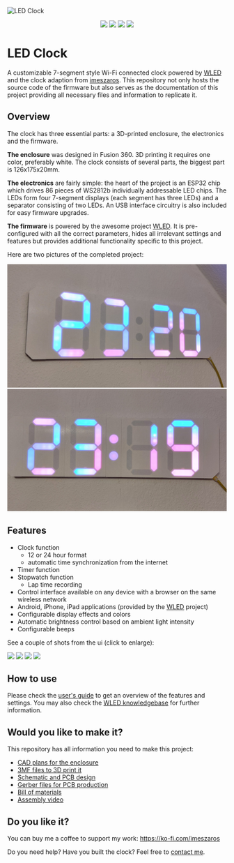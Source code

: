 ![LED Clock](/ledclock/images/ledclock-logo-github.svg)
<p align="center">
  <a href="https://github.com/l0calgost/ledclock/releases"><img src="https://img.shields.io/github/release/l0calgost/ledclock.svg?style=flat-square"></a>
  <a href="https://raw.githubusercontent.com/l0calgost/ledclock/master/LICENSE"><img src="https://img.shields.io/github/license/l0calgost/ledclock?color=blue&style=flat-square"></a>
  <a href="https://github.com/Aircoookie/WLED-App"><img src="https://img.shields.io/badge/app-wled-blue.svg?style=flat-square"></a>
  <a href="https://l0calgost.github.io/ledclock/"><img src="https://img.shields.io/badge/install-esp%20web%20tools-green"></a>
</p>

# LED Clock

A customizable 7-segment style Wi-Fi connected clock powered by [WLED](https://github.com/Aircoookie/WLED) and the clock adaption from [imeszaros](https://github.com/imeszaros/ledclock). This repository not only hosts the source code of the firmware but also serves as the documentation of this project providing all necessary files and information to replicate it.

## Overview

The clock has three essential parts: a 3D-printed enclosure, the electronics and the firmware.

**The enclosure** was designed in Fusion 360. 3D printing it requires one color, preferably white. The clock consists of several parts, the biggest part is 126x175x20mm.

**The electronics** are fairly simple: the heart of the project is an ESP32 chip which drives 86 pieces of WS2812b individually addressable LED chips. The LEDs form four 7-segment displays (each segment has three LEDs) and a separator consisting of two LEDs. An USB interface circuitry is also included for easy firmware upgrades.

**The firmware** is powered by the awesome project [WLED](https://github.com/Aircoookie/WLED). It is pre-configured with all the correct parameters, hides all irrelevant settings and features but provides additional functionality specific to this project.

Here are two pictures of the completed project:

![Photo 1](ledclock/images/photo1.jpg)
![Photo 2](ledclock/images/photo2.jpg)


## Features

- Clock function
    - 12 or 24 hour format
    - automatic time synchronization from the internet
- Timer function
- Stopwatch function
    - Lap time recording
- Control interface available on any device with a browser on the same wireless network
- Android, iPhone, iPad applications (provided by the [WLED](https://github.com/Aircoookie/WLED-App) project)
- Configurable display effects and colors
- Automatic brightness control based on ambient light intensity
- Configurable beeps

See a couple of shots from the ui (click to enlarge):

[<img src="https://raw.githubusercontent.com/imeszaros/ledclock/main/ledclock/images/screenshot-palette.png" width="200"/>](ledclock/images/screenshot-palette.png)
[<img src="https://raw.githubusercontent.com/imeszaros/ledclock/main/ledclock/images/screenshot-clock.png" width="200"/>](ledclock/images/screenshot-clock.png)
[<img src="https://raw.githubusercontent.com/imeszaros/ledclock/main/ledclock/images/screenshot-timer.png" width="200"/>](ledclock/images/screenshot-timer.png)
[<img src="https://raw.githubusercontent.com/imeszaros/ledclock/main/ledclock/images/screenshot-stopwatch.png" width="200"/>](ledclock/images/screenshot-stopwatch.png)

## How to use

Please check the [user's guide](/ledclock/users-guide.md) to get an overview of the features and settings. You may also check the [WLED knowledgebase](https://kno.wled.ge/) for further information.

## Would you like to make it?

This repository has all information you need to make this project:

- [CAD plans for the enclosure](/ledclock/models/cad/)
- [3MF files to 3D print it](/ledclock/models/3d-print/)
- [Schematic and PCB design](/ledclock/sch-pcb/)
- [Gerber files for PCB production](/ledclock/gerber/)
- [Bill of materials](/ledclock/bill-of-materials.md)
- [Assembly video](/ledclock/assembly-guide.md)

## Do you like it?

You can buy me a coffee to support my work: https://ko-fi.com/imeszaros

Do you need help? Have you built the clock? Feel free to [contact me](https://github.com/imeszaros).

